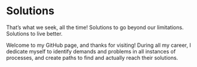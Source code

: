 # Solutions
That’s what we seek, all the time!
Solutions to go beyond our limitations.
Solutions to live better.

Welcome to my GitHub page, and thanks for visiting!
During all my career, I dedicate myself to identify demands and problems in all instances of processes, and create paths to find and actually reach their solutions.